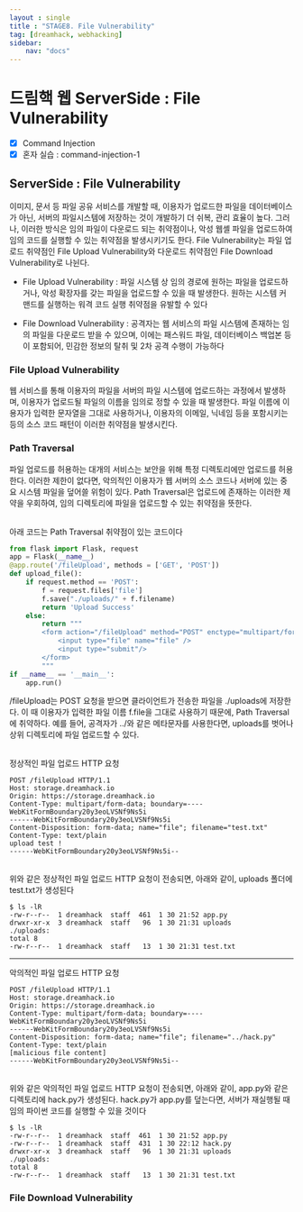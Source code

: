 ```yaml
---
layout : single
title : "STAGE8. File Vulnerability"
tag: [dreamhack, webhacking]
sidebar:
    nav: "docs"
---
```


# 드림핵 웹 ServerSide : File Vulnerability

-  [x] Command Injection
-  [x] 혼자 실습 : command-injection-1

## ServerSide : File Vulnerability
이미지, 문서 등 파일 공유 서비스를 개발할 때, 이용자가 업로드한 파일을 데이터베이스가 아닌, 서버의 파일시스템에 저장하는 것이 개발하기 더 쉬복, 관리 효율이 높다. 그러나, 이러한 방식은 임의 파일이 다운로드 되는 취약점이나, 악성 웹셸 파일을 업로드하여 임의 코드를 실행할 수 있는 취약점을 발생시키기도 한다. File Vulnerability는 파일 업로드 취약점인  File Upload Vulnerability와 다운로드 취약점인 File Download Vulnerability로 나뉜다. 

- File Upload Vulnerability : 파일 시스템 상 임의 경로에 원하는 파일을 업로드하거나, 악성 확장자를 갖는 파일을 업로드할 수 있을 때 발생한다. 원하는 시스템 커맨드를 실행하는 워격 코드 실행 취약점을 유발할 수 있다

- File Download Vulnerability : 공격자는 웹 서비스의 파일 시스템에 존재하는 임의 파일을 다운로드 받을 수 있으며, 이에는 패스워드 파일, 데이터베이스 백업본 등이 포함되어, 민감한 정보의 탈취 및 2차 공격 수행이 가능하다

### File Upload Vulnerability
웹 서비스를 통해 이용자의 파일을 서버의 파일 시스템에 업로드하는 과정에서 발생하며, 이용자가 업로드될 파일의 이름을 임의로 정할 수 있을 때 발생한다. 파일 이름에 이용자가 입력한 문자열을 그대로 사용하거나, 이용자의 이메일, 닉네임 등을 포함시키는 등의 소스 코드 패턴이 이러한 취약점을 발생시킨다. 

### Path Traversal
파일 업로드를 허용하는 대개의 서비스는 보안을 위해 특정 디렉토리에만 업로드를 허용한다. 이러한 제한이 없다면, 악의적인 이용자가 웹 서버의 소스 코드나 서버에 있는 중요 시스템 파일을 덮어쓸 위험이 있다. Path Traversal은 업로드에 존재하는 이러한 제약을 우회하여, 임의 디렉토리에 파일을 업로드할 수 있는 취약점을 뜻한다.<br><br>

아래 코드는 Path Traversal 취약점이 있는 코드이다

```python
from flask import Flask, request
app = Flask(__name__)
@app.route('/fileUpload', methods = ['GET', 'POST'])
def upload_file():
	if request.method == 'POST':
		f = request.files['file']
		f.save("./uploads/" + f.filename)
		return 'Upload Success'
	else:
		return """
		<form action="/fileUpload" method="POST" enctype="multipart/form-data">
			<input type="file" name="file" />
			<input type="submit"/>
		</form>
		"""
if __name__ == '__main__':
	app.run()
```
/fileUpload는 POST 요청을 받으면 클라이언트가 전송한 파일을 ./uploads에 저장한다. 이 때 이용자가 입력한 파일 이름 f.file을 그대로 사용하기 때문에, Path Traversal에 취약하다. 예를 들어, 공격자가 ../와 같은 메타문자를 사용한다면, uploads를 벗어나 상위 디렉토리에 파일 업로드할 수 있다.<br><br>

정상적인 파일 업로드 HTTP 요청

```
POST /fileUpload HTTP/1.1
Host: storage.dreamhack.io
Origin: https://storage.dreamhack.io
Content-Type: multipart/form-data; boundary=----WebKitFormBoundary20y3eoLVSNf9Ns5i
------WebKitFormBoundary20y3eoLVSNf9Ns5i
Content-Disposition: form-data; name="file"; filename="test.txt"
Content-Type: text/plain
upload test !
------WebKitFormBoundary20y3eoLVSNf9Ns5i--
```

<br>
위와 같은 정상적인 파일 업로드 HTTP 요청이 전송되면, 아래와 같이, uploads 폴더에 test.txt가 생성된다

```
$ ls -lR
-rw-r--r--  1 dreamhack  staff  461  1 30 21:52 app.py
drwxr-xr-x  3 dreamhack  staff   96  1 30 21:31 uploads
./uploads:
total 8
-rw-r--r--  1 dreamhack  staff   13  1 30 21:31 test.txt
```
---

악의적인 파일 업로드 HTTP 요청

```
POST /fileUpload HTTP/1.1
Host: storage.dreamhack.io
Origin: https://storage.dreamhack.io
Content-Type: multipart/form-data; boundary=----WebKitFormBoundary20y3eoLVSNf9Ns5i
------WebKitFormBoundary20y3eoLVSNf9Ns5i
Content-Disposition: form-data; name="file"; filename="../hack.py"
Content-Type: text/plain
[malicious file content]
------WebKitFormBoundary20y3eoLVSNf9Ns5i--
```

<br>
위와 같은 악의적인 파일 업로드 HTTP 요청이 전송되면, 아래와 같이, app.py와 같은 디렉토리에 hack.py가 생성된다. hack.py가 app.py를 덮는다면, 서버가 재실행될 때 임의 파이썬 코드를 실행할 수 있을 것이다

```
$ ls -lR
-rw-r--r--  1 dreamhack  staff  461  1 30 21:52 app.py
-rw-r--r--  1 dreamhack  staff  431  1 30 22:12 hack.py
drwxr-xr-x  3 dreamhack  staff   96  1 30 21:31 uploads
./uploads:
total 8
-rw-r--r--  1 dreamhack  staff   13  1 30 21:31 test.txt
```

### File Download Vulnerability